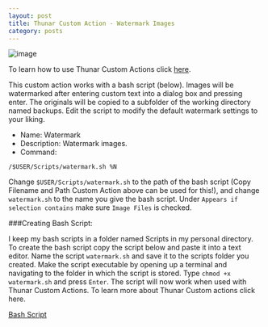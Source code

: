 ```yaml
---
layout: post
title: Thunar Custom Action - Watermark Images
category: posts
---
```

![image](http://i.imgur.com/0PPOfuI.jpg)

To learn how to use Thunar Custom Actions click [here](https://birchwell.github.io/posts/thunar-custom-actions-tutorial-convert-video-to-avi/).

This custom action works with a bash script (below). Images will be watermarked after entering custom text into a dialog box and pressing enter. The originals will be copied to a subfolder of the working directory named backups. Edit the script to modify the default watermark settings to your liking.

* Name: Watermark
* Description: Watermark images.
* Command: 

`/$USER/Scripts/watermark.sh %N`

Change `$USER/Scripts/watermark.sh` to the path of the bash script (Copy Filename and Path Custom Action above can be used for this!), and change `watermark.sh` to the name you give the bash script. Under `Appears if selection contains` make sure `Image Files` is checked.

###Creating Bash Script:

I keep my bash scripts in a folder named Scripts in my personal directory. To create the bash script copy the script below and paste it into a text editor. Name the script `watermark.sh` and save it to the scripts folder you created. Make the script executable by opening up a terminal and navigating to the folder in which the script is stored. Type `chmod +x watermark.sh` and press `Enter`. The script will now work when used with Thunar Custom Actions. To learn more about Thunar Custom actions click here.

[Bash Script](https://gist.github.com/pointpont/90f94215c28515bb3813)
